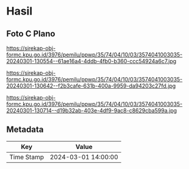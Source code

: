 # Hasil

## Foto C Plano

https://sirekap-obj-formc.kpu.go.id/3976/pemilu/ppwp/35/74/04/10/03/3574041003035-20240301-130554--61ae16a4-4ddb-4fb0-b360-ccc54924a6c7.jpg

https://sirekap-obj-formc.kpu.go.id/3976/pemilu/ppwp/35/74/04/10/03/3574041003035-20240301-130642--f2b3cafe-631b-400a-9959-da94203c27fd.jpg

https://sirekap-obj-formc.kpu.go.id/3976/pemilu/ppwp/35/74/04/10/03/3574041003035-20240301-130714--d19b32ab-403e-4df9-9ac8-c8629cba599a.jpg


## Metadata

| Key        | Value               |
| ---------- | ------------------- |
| Time Stamp | 2024-03-01 14:00:00 |




